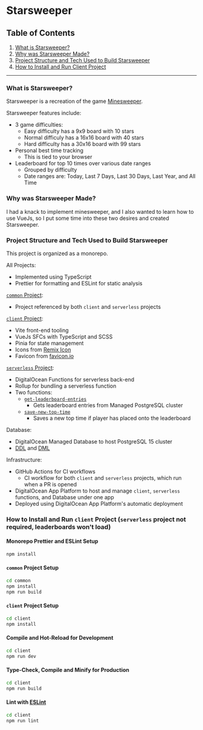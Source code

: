 # Starsweeper

## Table of Contents

1. [What is Starsweeper?](#what-is-starsweeper)
2. [Why was Starsweeper Made?](#why-was-starsweeper-made)
3. [Project Structure and Tech Used to Build Starsweeper](#project-structure-and-tech-used-to-build-starsweeper)
4. [How to Install and Run Client Project](#how-to-install-and-run-client-project-serverless-project-not-required-leaderboards-wont-load)

---

### What is Starsweeper?

Starsweeper is a recreation of the game [Minesweeper](<https://en.wikipedia.org/wiki/Minesweeper_(video_game)>).

Starsweeper features include:

- 3 game difficulties:
  - Easy difficulty has a 9x9 board with 10 stars
  - Normal difficuly has a 16x16 board with 40 stars
  - Hard difficulty has a 30x16 board with 99 stars
- Personal best time tracking
  - This is tied to your browser
- Leaderboard for top 10 times over various date ranges
  - Grouped by difficulty
  - Date ranges are: Today, Last 7 Days, Last 30 Days, Last Year, and All Time

### Why was Starsweeper Made?

I had a knack to implement minesweeper, and I also wanted to learn how to use VueJs, so I put some time into these two desires and created Starsweeper.

### Project Structure and Tech Used to Build Starsweeper

This project is organized as a monorepo.

All Projects:

- Implemented using TypeScript
- Prettier for formatting and ESLint for static analysis

[`common` Project](./common/):

- Project referenced by both `client` and `serverless` projects

[`client` Project](./client/):

- Vite front-end tooling
- VueJs SFCs with TypeScript and SCSS
- Pinia for state management
- Icons from [Remix Icon](https://remixicon.com/)
- Favicon from [favicon.io](https://favicon.io/)

[`serverless` Project](./serverless/):

- DigitalOcean Functions for serverless back-end
- Rollup for bundling a serverless function
- Two functions:
  - [`get-leaderboard-entries`](./serverless/packages/starsweeper/get-leaderboard-entries/)
    - Gets leaderboard entries from Managed PostgreSQL cluster
  - [`save-new-top-time`](./serverless/packages/starsweeper/save-new-top-time/)
    - Saves a new top time if player has placed onto the leaderboard

Database:

- DigitalOcean Managed Database to host PostgreSQL 15 cluster
- [DDL](./db/ddl/) and [DML](./db/dml/)

Infrastructure:

- GitHub Actions for CI workflows
  - CI workflow for both `client` and `serverless` projects, which run when a PR is opened
- DigitalOcean App Platform to host and manage `client`, `serverless` functions, and Database under one app
- Deployed using DigitalOcean App Platform's automatic deployment

### How to Install and Run `client` Project (`serverless` project not required, leaderboards won't load)

#### Monorepo Prettier and ESLint Setup

```sh
npm install
```

#### `common` Project Setup

```sh
cd common
npm install
npm run build
```

#### `client` Project Setup

```sh
cd client
npm install
```

#### Compile and Hot-Reload for Development

```sh
cd client
npm run dev
```

#### Type-Check, Compile and Minify for Production

```sh
cd client
npm run build
```

#### Lint with [ESLint](https://eslint.org/)

```sh
cd client
npm run lint
```
